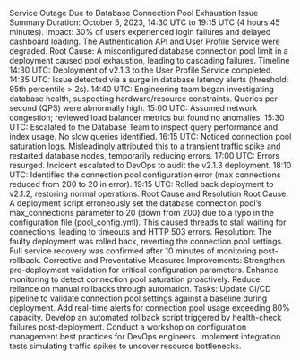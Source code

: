  Service Outage Due to Database Connection Pool Exhaustion
Issue Summary
Duration: October 5, 2023, 14:30 UTC to 19:15 UTC (4 hours 45 minutes).
Impact: 30% of users experienced login failures and delayed dashboard loading. The Authentication API and User Profile Service were degraded.
Root Cause: A misconfigured database connection pool limit in a deployment caused pool exhaustion, leading to cascading failures.
Timeline
14:30 UTC: Deployment of v2.1.3 to the User Profile Service completed.
14:35 UTC: Issue detected via a surge in database latency alerts (threshold: 95th percentile > 2s).
14:40 UTC: Engineering team began investigating database health, suspecting hardware/resource constraints. Queries per second (QPS) were abnormally high.
15:00 UTC: Assumed network congestion; reviewed load balancer metrics but found no anomalies.
15:30 UTC: Escalated to the Database Team to inspect query performance and index usage. No slow queries identified.
16:15 UTC: Noticed connection pool saturation logs. Misleadingly attributed this to a transient traffic spike and restarted database nodes, temporarily reducing errors.
17:00 UTC: Errors resurged. Incident escalated to DevOps to audit the v2.1.3 deployment.
18:10 UTC: Identified the connection pool configuration error (max connections reduced from 200 to 20 in error).
19:15 UTC: Rolled back deployment to v2.1.2, restoring normal operations.
Root Cause and Resolution
Root Cause: A deployment script erroneously set the database connection pool’s max_connections parameter to 20 (down from 200) due to a typo in the configuration file (pool_config.yml). This caused threads to stall waiting for connections, leading to timeouts and HTTP 503 errors.
Resolution: The faulty deployment was rolled back, reverting the connection pool settings. Full service recovery was confirmed after 10 minutes of monitoring post-rollback.
Corrective and Preventative Measures
Improvements:
Strengthen pre-deployment validation for critical configuration parameters.
Enhance monitoring to detect connection pool saturation proactively.
Reduce reliance on manual rollbacks through automation.
Tasks:
Update CI/CD pipeline to validate connection pool settings against a baseline during deployment.
Add real-time alerts for connection pool usage exceeding 80% capacity.
Develop an automated rollback script triggered by health-check failures post-deployment.
Conduct a workshop on configuration management best practices for DevOps engineers.
Implement integration tests simulating traffic spikes to uncover resource bottlenecks.

